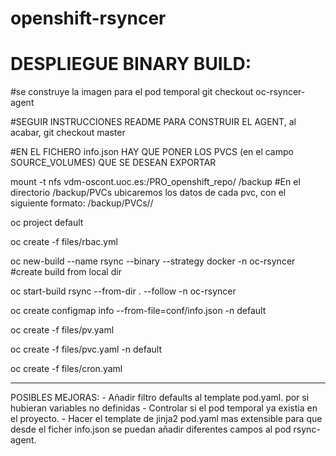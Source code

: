# openshift-rsyncer

# DESPLIEGUE BINARY BUILD:

#se construye la imagen para el pod temporal
git checkout oc-rsyncer-agent

#SEGUIR INSTRUCCIONES README PARA CONSTRUIR EL AGENT, al acabar, git checkout master

#EN EL FICHERO info.json HAY QUE PONER LOS PVCS (en el campo SOURCE_VOLUMES) QUE SE DESEAN EXPORTAR


mount -t nfs vdm-oscont.uoc.es:/PRO_openshift_repo/ /backup
#En el directorio /backup/PVCs ubicaremos los datos de cada pvc, con el siguiente formato: /backup/PVCs/<namespace>/<pvc>

oc project default

oc create -f files/rbac.yml

oc new-build --name rsync --binary --strategy docker -n oc-rsyncer #create build from local dir

oc start-build rsync --from-dir . --follow -n oc-rsyncer

oc create configmap info --from-file=conf/info.json -n default

oc create -f files/pv.yaml

oc create -f files/pvc.yaml -n default 

oc create -f files/cron.yaml



-------------------------------------------------


POSIBLES MEJORAS:
        - Añadir filtro defaults al template pod.yaml. por si hubieran variables no definidas
        - Controlar si el pod temporal ya existia en el proyecto.
        - Hacer el template de jinja2 pod.yaml mas extensible para que desde el ficher info.json se puedan añadir diferentes campos al pod rsync-agent.

